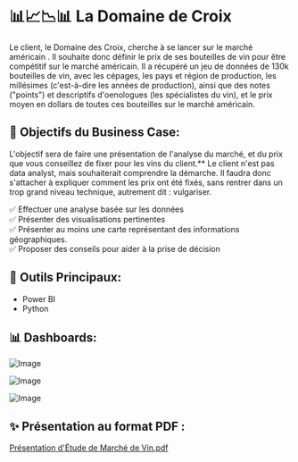 # 📊📈📉📊 La Domaine de Croix

Le client, le Domaine des Croix, cherche à se lancer sur le marché américain . Il souhaite donc définir le prix de ses bouteilles de vin pour être compétitif sur le marché américain. Il a récupéré un jeu de données de 130k bouteilles de vin, avec les cépages, les pays et région de production, les millésimes (c'est-à-dire les années de production), ainsi que des notes ("points") et descriptifs d'oenologues (les spécialistes du vin), et le prix moyen en dollars de toutes ces bouteilles sur le marché américain.

## 🎯 Objectifs du Business Case:

L'objectif sera de faire une présentation de l'analyse du marché, et du prix que vous conseillez de fixer pour les vins du client.** Le client n'est pas data analyst, mais souhaiterait comprendre la démarche. Il faudra donc s'attacher à expliquer comment les prix ont été fixés, sans rentrer dans un trop grand niveau technique, autrement dit : vulgariser.

  ✅ Effectuer une analyse basée sur les données <br>
  ✅ Présenter des visualisations pertinentes <br>
  ✅ Présenter au moins une carte représentant des informations géographiques. <br>
  ✅ Proposer des conseils pour aider à la prise de décision

## 🧰 Outils Principaux: 

- Power BI
- Python

## 📊 Dashboards: 

![Image](https://github.com/user-attachments/assets/c8f9f4d4-a07d-4ecf-80aa-642c53b82a2b)

![Image](https://github.com/user-attachments/assets/3fa0d559-57a0-4339-a213-7201455aed33)

![Image](https://github.com/user-attachments/assets/793c821d-c3a7-4f17-8cdc-4347016dd314)

## ✨ Présentation au format PDF :
[Présentation d'Étude de Marché de Vin.pdf](https://github.com/Sopanha2020/La-Domaine-de-Croix/blob/main/Presentation/Pr%C3%A9sentation.pdf) 
